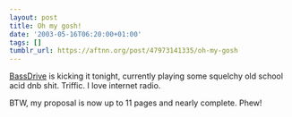 ```yaml
---
layout: post
title: Oh my gosh!
date: '2003-05-16T06:20:00+01:00'
tags: []
tumblr_url: https://aftnn.org/post/47973141335/oh-my-gosh
---
```

<p><a href="http://www.bassdrive.com/">BassDrive</a> is kicking it tonight, currently playing some squelchy old school acid dnb shit. Triffic. I love internet radio.</p>
<p>BTW, my proposal is now up to 11 pages and nearly complete. Phew!</p>
